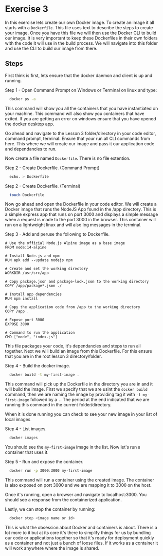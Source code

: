 
# Exercise 3

In this exercise lets create our own Docker image. To create an image it all starts with a ```Dockerfile```. This file uses text to describe the steps to create your image. Once you have this file we will then use the Docker CLI to build our image. It is very important to keep these Dockerfiles in their own folders with the code it will use in the build process. We will navigate into this folder and use the CLI to build our image from there. 




## Steps

First think is first, lets ensure that the docker daemon and client is up and running.

Step 1 - Open Command Prompt on Windows or Terminal on linux and type:
```bash
  docker ps -a
```
This command will show you all the containers that you have instantiated on your machine. This command will also show you containers that have exited. If you are getting an error on windows ensure that you have opened the docker desktop app. 

Go ahead and navigate to the Lesson 3 folder/directory in your code editor, command prompt, terminal. Ensure that your run all CLI commands from here. This where we will create our image and pass it our application code and dependancies to run.

Now create a file named ```Dockerfile```. There is no file extention. 

Step 2 - Create Dockerfile. (Command Prompt)
```bash
  echo. > Dockerfile
```

Step 2 - Create Dockerfile. (Terminal)
```bash
  touch Dockerfile
```

Now go ahead and open the Dockerfile in your code editor. We will create a Docker image that runs the NodeJS App found in the /app directory. This is a simple express app that runs on port 3000 and displays a simple message when a request is made to the port 3000 in the browser. This container will run on a lightweight linux and will also log messages in the terminal.

Step 3 - Add and peruse the following to Dockerfile.
```code
# Use the official Node.js Alpine image as a base image
FROM node:14-alpine

# Install Node.js and npm
RUN apk add --update nodejs npm

# Create and set the working directory
WORKDIR /usr/src/app

# Copy package.json and package-lock.json to the working directory
COPY /app/package*.json ./

# Install app dependencies
RUN npm install

# Copy the application code from /app to the working directory
COPY /app .

# Expose port 3000
EXPOSE 3000

# Command to run the application
CMD ["node", "index.js"]
```

This file packages your code, it's dependancies and steps to run all together. Next we will build an image from this Dockerfile. For this ensure that you are in the root lesson 3 directory/folder.

Step 4 - Build the docker image.
```bash
  docker build -t my-first-image .
```
This command will pick up the Dockerfile in the directory you are in and it will build the image. First we specify that we are usint the ```docker build``` command, then we are naming the image by providing tag it with ```-t my-first-image``` followed by a ```.```. The period at the end indicated that we are running this command in the current folder/directory.

When it is done running you can check to see your new image in your list of local images.

Step 4 - List images.
```bash
  docker images
```
You should see the ```my-first-image``` image in the list. Now let's run a container that uses it.

Step 5 - Run and expose the container.
```bash
  docker run -p 3000:3000 my-first-image
```
This command will run a container using the created image. The container is also exposed on port 3000 and we are mapping it to 3000 on the host. 

Once it's running, open a browser and navigate to localhost:3000. You should see a response from the containerized application.

Lastly, we can stop the container by running:
```bash
  docker stop <image name or id>
```

This is what the obsession about Docker and containers is about. There is a lot more to it but at its core it's there to simplify things for us by bundling our code or applications together so that it's ready for deployment quickly as a container and not just a bunch of loose files. If it works as a container it will work anywhere where the image is shared.
